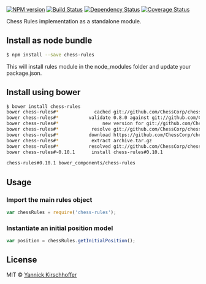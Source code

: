 [![NPM version][npm-image]][npm-url] [![Build Status][travis-image]][travis-url] [![Dependency Status][daviddm-image]][daviddm-url] [![Coverage Status](https://coveralls.io/repos/ChessCorp/chess-rules/badge.svg?branch=master&service=github)](https://coveralls.io/github/ChessCorp/chess-rules?branch=master)

Chess Rules implementation as a standalone module.


## Install as node bundle

```sh
$ npm install --save chess-rules
```

This will install rules module in the node_modules folder and update your package.json.

## Install using bower

```sh
$ bower install chess-rules
bower chess-rules#*             cached git://github.com/ChessCorp/chess-rules.git#0.8.0
bower chess-rules#*           validate 0.8.0 against git://github.com/ChessCorp/chess-rules.git#*
bower chess-rules#*                new version for git://github.com/ChessCorp/chess-rules.git#*
bower chess-rules#*            resolve git://github.com/ChessCorp/chess-rules.git#*
bower chess-rules#*           download https://github.com/ChessCorp/chess-rules/archive/0.10.1.tar.gz
bower chess-rules#*            extract archive.tar.gz
bower chess-rules#*           resolved git://github.com/ChessCorp/chess-rules.git#0.10.1
bower chess-rules#~0.10.1      install chess-rules#0.10.1

chess-rules#0.10.1 bower_components/chess-rules
```

## Usage

### Import the main rules object

```js
var chessRules = require('chess-rules');
```

### Instantiate an initial position model

```js
var position = chessRules.getInitialPosition();
```


## License

MIT © [Yannick Kirschhoffer](http://www.alcibiade.org/)


[npm-image]: https://badge.fury.io/js/chess-rules.svg
[npm-url]: https://npmjs.org/package/chess-rules
[travis-image]: https://travis-ci.org/ChessCorp/chess-rules.svg?branch=master
[travis-url]: https://travis-ci.org/ChessCorp/chess-rules
[daviddm-image]: https://david-dm.org/ChessCorp/chess-rules.svg?theme=shields.io
[daviddm-url]: https://david-dm.org/ChessCorp/chess-rules
